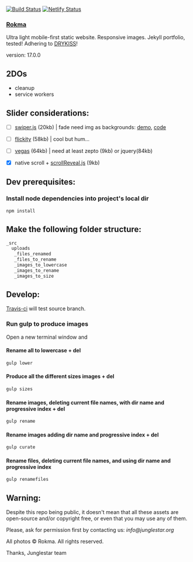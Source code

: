 [![Build Status](https://travis-ci.org/toybreaker/rokma.svg?branch=source)](https://travis-ci.org/toybreaker/rokma)
[![Netlify Status](https://api.netlify.com/api/v1/badges/9a736c24-fd74-472d-9e31-683308faf7f0/deploy-status)](https://app.netlify.com/sites/rokma/deploys)

### [Rokma](https://rokma.com)

Ultra light mobile-first static website. Responsive images. Jekyll portfolio, tested!  Adhering to [DRY](https://en.wikipedia.org/wiki/Don%27t_repeat_yourself)[KISS](https://en.wikipedia.org/wiki/KISS_principle)!

version: 17.0.0


## 2DOs

- cleanup
- service workers

## Slider considerations:

- [ ] [swiper.js](http://www.idangero.us/swiper/) (20kb) | fade need img as backgrounds: [demo](http://www.idangero.us/swiper/demos/16-effect-fade.html), [code](https://github.com/nolimits4web/Swiper/blob/master/demos/16-effect-fade.html)
- [ ] [flickity](http://flickity.metafizzy.co/) (58kb) | cool but hum...
- [ ] [vegas](https://github.com/jaysalvat/vegas) (64kb) | need at least zepto (9kb) or jquery(84kb)
- [X] native scroll + [scrollReveal.js](https://github.com/jlmakes/scrollReveal.js/tree/master) (9kb)




## Dev prerequisites:

### Install node dependencies into project's local dir

```sh
npm install
```

## Make the following folder structure:

```sh
_src  
  uploads  
   _files_renamed  
   _files_to_rename  
   _images_to_lowercase  
   _images_to_rename  
   _images_to_size  
```



## Develop:

[Travis-ci](https://github.com/toybreaker/rokma/blob/gh-pages/.travis.yml) will test source branch.

### Run gulp to produce images

Open a new terminal window and

#### Rename all to lowercase + del

```sh
gulp lower
```

#### Produce all the different sizes images + del

```sh
gulp sizes
```

#### Rename images, deleting current file names, with dir name and progressive index + del

```sh
gulp rename
```

#### Rename images adding dir name and progressive index + del

```sh
gulp curate
```

#### Rename files, deleting current file names, and using dir name and progressive index

```sh
gulp renamefiles
```



## Warning:

Despite this repo being public, it doesn't mean that all these assets are open-source and/or copyright free, or even that you may use any of them.

Please, ask for permission first by contacting us: _info@junglestar.org_

All photos © Rokma. All rights reserved.

Thanks, Junglestar team
